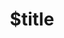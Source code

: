---
title: $title
second_title: Referencia de API de Aspose.SVG para .NET
description: $description
type: docs
weight: $weight
url: /es/net/$ref/
---